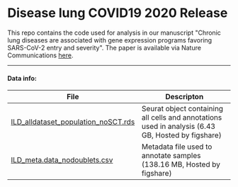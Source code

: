 # Disease lung COVID19 2020 Release
This repo contains the code used for analysis in our manuscript "Chronic lung diseases are associated with gene expression programs favoring SARS-CoV-2 entry and severity". The paper is available via Nature Communications  [here](https://www.nature.com/articles/s41467-021-24467-0 "here").

---

#### Data info:
| File | Descripton  |
| ------------ | ------------ |
|[ILD_alldataset_population_noSCT.rds](https://figshare.com/articles/dataset/ILD_alldataset_population_noSCT_rds/16653148") | Seurat object containing all cells and annotations used in analysis (6.43 GB, Hosted by figshare) |
|[ILD_meta.data_nodoublets.csv](https://figshare.com/articles/dataset/ILD_meta_data_nodoublets_csv/16654588") | Metadata file used to annotate samples (138.16 MB, Hosted by figshare) |


